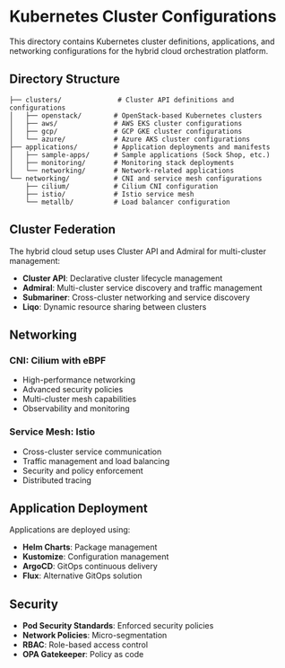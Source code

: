 # Kubernetes Cluster Configurations

This directory contains Kubernetes cluster definitions, applications, and networking configurations for the hybrid cloud orchestration platform.

## Directory Structure

```
├── clusters/              # Cluster API definitions and configurations
│   ├── openstack/        # OpenStack-based Kubernetes clusters
│   ├── aws/              # AWS EKS cluster configurations
│   ├── gcp/              # GCP GKE cluster configurations
│   └── azure/            # Azure AKS cluster configurations
├── applications/         # Application deployments and manifests
│   ├── sample-apps/      # Sample applications (Sock Shop, etc.)
│   ├── monitoring/       # Monitoring stack deployments
│   └── networking/       # Network-related applications
└── networking/           # CNI and service mesh configurations
    ├── cilium/           # Cilium CNI configuration
    ├── istio/            # Istio service mesh
    └── metallb/          # Load balancer configuration
```

## Cluster Federation

The hybrid cloud setup uses Cluster API and Admiral for multi-cluster management:

- **Cluster API**: Declarative cluster lifecycle management
- **Admiral**: Multi-cluster service discovery and traffic management
- **Submariner**: Cross-cluster networking and service discovery
- **Liqo**: Dynamic resource sharing between clusters

## Networking

### CNI: Cilium with eBPF
- High-performance networking
- Advanced security policies
- Multi-cluster mesh capabilities
- Observability and monitoring

### Service Mesh: Istio
- Cross-cluster service communication
- Traffic management and load balancing
- Security and policy enforcement
- Distributed tracing

## Application Deployment

Applications are deployed using:
- **Helm Charts**: Package management
- **Kustomize**: Configuration management
- **ArgoCD**: GitOps continuous delivery
- **Flux**: Alternative GitOps solution

## Security

- **Pod Security Standards**: Enforced security policies
- **Network Policies**: Micro-segmentation
- **RBAC**: Role-based access control
- **OPA Gatekeeper**: Policy as code

